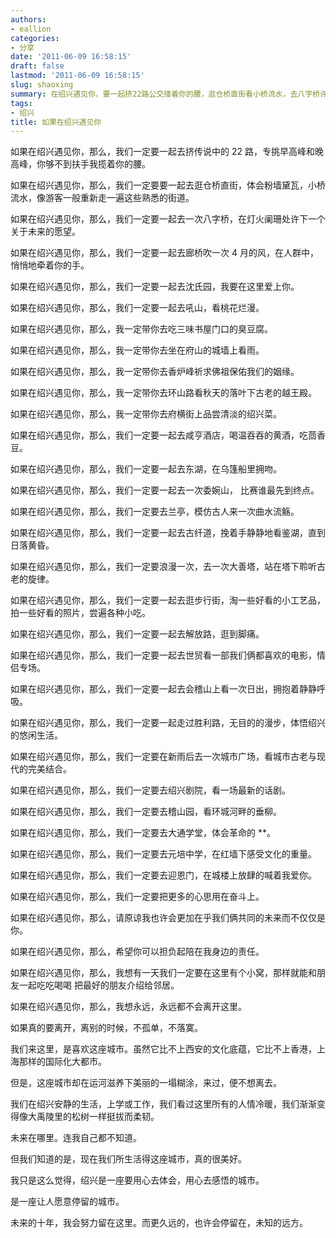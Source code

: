 ```yaml
---
authors:
- eallion
categories:
- 分享
date: '2011-06-09 16:58:15'
draft: false
lastmod: '2011-06-09 16:58:15'
slug: shaoxing
summary: 在绍兴遇见你，要一起挤22路公交搂着你的腰，逛仓桥直街看小桥流水，去八字桥许愿，四月廊桥偷偷牵手。沈园里爱上你，吼山看桃花，吃三味书屋臭豆腐，府山城墙赏雨。香炉峰求姻缘，环山路看越王殿落叶，府横街尝绍兴菜，咸亨酒店喝黄酒。东湖乌篷船拥吻，兰亭曲水流觞，古纤道看鉴湖日落。
tags:
- 绍兴
title: 如果在绍兴遇见你
---
```


如果在绍兴遇见你，那么，我们一定要一起去挤传说中的 22 路，专挑早高峰和晚高峰，你够不到扶手我揽着你的腰。

如果在绍兴遇见你，那么，我们一定要要一起去逛仓桥直街，体会粉墙黛瓦，小桥流水，像游客一般重新走一遍这些熟悉的街道。

如果在绍兴遇见你，那么，我们一定要一起去一次八字桥，在灯火阑珊处许下一个关于未来的愿望。

如果在绍兴遇见你，那么，我们一定要一起去廊桥吹一次 4 月的风，在人群中，悄悄地牵着你的手。

如果在绍兴遇见你，那么，我们一定要一起去沈氏园，我要在这里爱上你。

如果在绍兴遇见你，那么，我们一定要一起去吼山，看桃花烂漫。  

如果在绍兴遇见你，那么，我一定带你去吃三味书屋门口的臭豆腐。  

如果在绍兴遇见你，那么，我一定带你去坐在府山的城墙上看雨。

如果在绍兴遇见你，那么，我一定带你去香炉峰祈求佛祖保佑我们的姻缘。

如果在绍兴遇见你，那么，我一定带你去环山路看秋天的落叶下古老的越王殿。

如果在绍兴遇见你，那么，我一定带你去府横街上品尝清淡的绍兴菜。

如果在绍兴遇见你，那么，我们一定要一起去咸亨酒店，喝温吞吞的黄酒，吃茴香豆。

如果在绍兴遇见你，那么，我们一定要一起去东湖，在乌篷船里拥吻。

如果在绍兴遇见你，那么，我们一定要一起去一次委婉山， 比赛谁最先到终点。

如果在绍兴遇见你，那么，我们一定要去兰亭，模仿古人来一次曲水流觞。

如果在绍兴遇见你，那么，我们一定要一起去古纤道，挽着手静静地看鉴湖，直到日落黄昏。

如果在绍兴遇见你，那么，我们一定要浪漫一次，去一次大善塔，站在塔下聆听古老的旋律。

如果在绍兴遇见你，那么，我们一定要一起去逛步行街，淘一些好看的小工艺品，拍一些好看的照片，尝遍各种小吃。

如果在绍兴遇见你，那么，我们一定要一起去解放路，逛到脚痛。

如果在绍兴遇见你，那么，我们一定要一起去世贸看一部我们俩都喜欢的电影，情侣专场。

如果在绍兴遇见你，那么，我们一定要一起去会稽山上看一次日出，拥抱着静静呼吸。

如果在绍兴遇见你，那么，我们一定要一起走过胜利路，无目的的漫步，体悟绍兴的悠闲生活。

如果在绍兴遇见你，那么，我们一定要在新雨后去一次城市广场，看城市古老与现代的完美结合。

如果在绍兴遇见你，那么，我们一定要去绍兴剧院，看一场最新的话剧。

如果在绍兴遇见你，那么，我们一定要去稽山园，看环城河畔的垂柳。

如果在绍兴遇见你，那么，我们一定要去大通学堂，体会革命的 **。

如果在绍兴遇见你，那么，我们一定要去元培中学，在红墙下感受文化的重量。

如果在绍兴遇见你，那么，我们一定要去迎恩门，在城楼上放肆的喊着我爱你。  

如果在绍兴遇见你，那么，我们一定要把更多的心思用在奋斗上。

如果在绍兴遇见你，那么，请原谅我也许会更加在乎我们俩共同的未来而不仅仅是你。

如果在绍兴遇见你，那么，希望你可以担负起陪在我身边的责任。

如果在绍兴遇见你，那么，我想有一天我们一定要在这里有个小窝，那样就能和朋友一起吃吃喝喝 把最好的朋友介绍给邻居。

如果在绍兴遇见你，那么，我想永远，永远都不会离开这里。

如果真的要离开，离别的时候，不孤单，不落寞。

我们来这里，是喜欢这座城市。虽然它比不上西安的文化底蕴，它比不上香港，上海那样的国际化大都市。

但是，这座城市却在运河滋养下美丽的一塌糊涂，来过，便不想离去。

我们在绍兴安静的生活，上学或工作，我们看过这里所有的人情冷暖，我们渐渐变得像大禹陵里的松树一样挺拔而柔韧。

未来在哪里。连我自己都不知道。

但我们知道的是，现在我们所生活得这座城市，真的很美好。

我只是这么觉得，绍兴是一座要用心去体会，用心去感悟的城市。

是一座让人愿意停留的城市。

未来的十年，我会努力留在这里。而更久远的，也许会停留在，未知的远方。